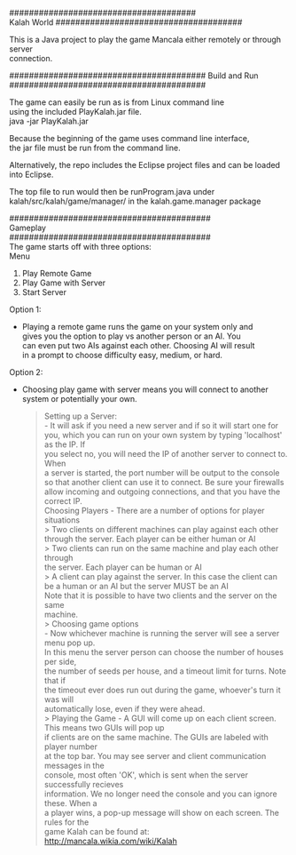 ######################################  
Kalah World
######################################

This is a Java project to play the game 
Mancala either remotely or through server  
connection.  

########################################
Build and Run
########################################

The game can easily be run as is from Linux command line  
using the included PlayKalah.jar file.  
java -jar PlayKalah.jar

Because the beginning of the game uses command line interface,  
the jar file must be run from the command line.

Alternatively, the repo includes the Eclipse project files
and can be loaded into Eclipse.

The top file to run would then be runProgram.java
under kalah/src/kalah/game/manager/ in the kalah.game.manager package

#########################################  
Gameplay  
#########################################  
The game starts off with three options:  
Menu  
1. Play Remote Game  
2. Play Game with Server  
3. Start Server  

Option 1:  
  - Playing a remote game runs the game on your system only and  
    gives you the option to play vs another person or an AI. You  
    can even put two AIs against each other. Choosing AI will result  
    in a prompt to choose difficulty easy, medium, or hard.  
    
Option 2:  
  - Choosing play game with server means you will connect to another system
    or potentially your own. 
      > Setting up a Server:  
         - It will ask if you need a new server and if so it will start one for you,
           which you can run on your own system by typing 'localhost' as the IP. If  
           you select no, you will need the IP of another server to connect to. When  
           a server is started, the port number will be output to the console so that
           another client can use it to connect. Be sure your firewalls allow incoming
           and outgoing connections, and that you have the correct IP.  
       > Choosing Players
         - There are a number of options for player situations  
            > Two clients on different machines can play against each other  
              through the server. Each player can be either human or AI  
            > Two clients can run on the same machine and play each other through  
              the server. Each player can be human or AI  
            > A client can play against the server. In this case the client can  
              be a human or an AI but the server MUST be an AI  
           Note that it is possible to have two clients and the server on the same  
           machine.  
        > Choosing game options  
          - Now whichever machine is running the server will see a server menu pop up.  
            In this menu the server person can choose the number of houses per side,  
            the number of seeds per house, and a timeout limit for turns. Note that if  
            the timeout ever does run out during the game, whoever's turn it was will  
            automatically lose, even if they were ahead.  
         > Playing the Game
           - A GUI will come up on each client screen. This means two GUIs will pop up  
             if clients are on the same machine. The GUIs are labeled with player number  
             at the top bar. You may see server and client communication messages in the  
             console, most often 'OK', which is sent when the server successfully recieves  
             information. We no longer need the console and you can ignore these. When a  
             a player wins, a pop-up message will show on each screen. The rules for the  
             game Kalah can be found at:  
             http://mancala.wikia.com/wiki/Kalah
             
      
             
            


